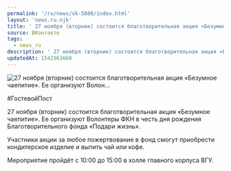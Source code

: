 ```yaml
---
permalink: '/ru/news/vk-5880/index.html'
layout: 'news.ru.njk'
title: ' 27 ноября (вторник) состоится благотворительная акция «Безумное чаепитие». Ее организуют Волон…'
source: ВКонтакте
tags:
  - news_ru
description: ' 27 ноября (вторник) состоится благотворительная акция «Безумное чаепитие». Ее организуют Волон…'
updatedAt: 1542963660
---
```

![ 27 ноября (вторник) состоится благотворительная акция «Безумное чаепитие». Ее организуют Волон…](https://sun9-72.userapi.com/impf/c848416/v848416099/c1301/Z22Hw8-Chh4.jpg?size=960x639&quality=96&proxy=1&sign=73048f6a5dc789462ce98c810c6baf1d&c_uniq_tag=2KDfTzBCe8TVtAI4duYRhf2hlokk50-7tDr2IJZDnRk&type=album)

#ГостевойПост

27 ноября (вторник) состоится благотворительная акция «Безумное чаепитие». Ее организуют Волонтеры ФКН в честь дня рождения Благотворительного фонда «Подари жизнь».

Участники акции за любое пожертвование в фонд смогут приобрести кондитерское изделие и выпить чай или кофе.

Мероприятие пройдёт с 10:00 до 15:00 в холле главного корпуса ВГУ.
